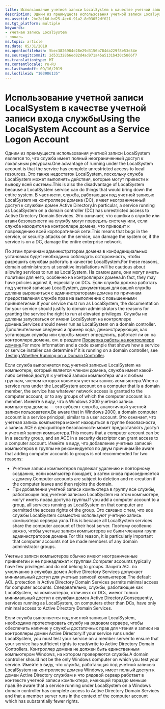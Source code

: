 ```yaml
---
title: Использование учетной записи LocalSystem в качестве учетной записи входа службы
description: Одним из преимуществ использования учетной записи LocalSystem является то, что служба имеет полный неограниченный доступ к локальным ресурсам.
ms.assetid: 2bc2e16d-bd25-4ec6-91a2-8d03052df021
ms.tgt_platform: multiple
keywords:
- Учетная запись LocalSystem
- локаль
ms.topic: article
ms.date: 05/31/2018
ms.openlocfilehash: 5bec3826984e28e29d3156b784da229f8e53e34e
ms.sourcegitcommit: 2d531328b6ed82d4ad971a45a5131b430c5866f7
ms.translationtype: MT
ms.contentlocale: ru-RU
ms.lasthandoff: 09/16/2019
ms.locfileid: "103986135"
---
```

# <a name="using-the-localsystem-account-as-a-service-logon-account"></a><span data-ttu-id="f2538-105">Использование учетной записи LocalSystem в качестве учетной записи входа службы</span><span class="sxs-lookup"><span data-stu-id="f2538-105">Using the LocalSystem Account as a Service Logon Account</span></span>

<span data-ttu-id="f2538-106">Одним из преимуществ использования учетной записи LocalSystem является то, что служба имеет полный неограниченный доступ к локальным ресурсам.</span><span class="sxs-lookup"><span data-stu-id="f2538-106">One advantage of running under the LocalSystem account is that the service has complete unrestricted access to local resources.</span></span> <span data-ttu-id="f2538-107">Это также недостаток LocalSystem, поскольку служба LocalSystem может выполнять действия, которые могут привести к выводу всей системы.</span><span class="sxs-lookup"><span data-stu-id="f2538-107">This is also the disadvantage of LocalSystem because a LocalSystem service can do things that would bring down the entire system.</span></span> <span data-ttu-id="f2538-108">В частности, служба, работающая под учетной записью LocalSystem на контроллере домена (DC), имеет неограниченный доступ к службам домен Active Directory.</span><span class="sxs-lookup"><span data-stu-id="f2538-108">In particular, a service running as LocalSystem on a domain controller (DC) has unrestricted access to Active Directory Domain Services.</span></span> <span data-ttu-id="f2538-109">Это означает, что ошибки в службе или атаки безопасности на службу могут повредить систему или, если служба находится на контроллере домена, что приводит к повреждению всей корпоративной сети.</span><span class="sxs-lookup"><span data-stu-id="f2538-109">This means that bugs in the service, or security attacks on the service, can damage the system or, if the service is on a DC, damage the entire enterprise network.</span></span>

<span data-ttu-id="f2538-110">По этим причинам администраторам домена в конфиденциальных установках будет необходимо соблюдать осторожность, чтобы разрешить службам работать в качестве LocalSystem.</span><span class="sxs-lookup"><span data-stu-id="f2538-110">For these reasons, domain administrators at sensitive installations will be cautious about allowing services to run as LocalSystem.</span></span> <span data-ttu-id="f2538-111">На самом деле, они могут иметь политики для него, особенно на контроллерах домена.</span><span class="sxs-lookup"><span data-stu-id="f2538-111">In fact, they may have policies against it, especially on DCs.</span></span> <span data-ttu-id="f2538-112">Если служба должна работать под учетной записью LocalSystem, документация для вашей службы должна выровняться с администраторами домена по причинам предоставления службе прав на выполнение с повышенными привилегиями.</span><span class="sxs-lookup"><span data-stu-id="f2538-112">If your service must run as LocalSystem, the documentation for your service should justify to domain administrators the reasons for granting the service the right to run at elevated privileges.</span></span> <span data-ttu-id="f2538-113">Службы не должны запускаться от имени LocalSystem на контроллере домена.</span><span class="sxs-lookup"><span data-stu-id="f2538-113">Services should never run as LocalSystem on a domain controller.</span></span> <span data-ttu-id="f2538-114">Дополнительные сведения и пример кода, демонстрирующий, как установщик службы или службы может определить, работает ли он на контроллере домена, см. в разделе [Проверка работы на контроллере домена](testing-whether-running-on-a-domain-controller.md).</span><span class="sxs-lookup"><span data-stu-id="f2538-114">For more information and a code example that shows how a service or service installer can determine if it is running on a domain controller, see [Testing Whether Running on a Domain Controller](testing-whether-running-on-a-domain-controller.md).</span></span>

<span data-ttu-id="f2538-115">Если служба выполняется под учетной записью LocalSystem на компьютере, который является членом домена, служба имеет какой-либо сетевой доступ к учетной записи компьютера или к любым группам, членом которых является учетная запись компьютера.</span><span class="sxs-lookup"><span data-stu-id="f2538-115">When a service runs under the LocalSystem account on a computer that is a domain member, the service has whatever network access is granted to the computer account, or to any groups of which the computer account is a member.</span></span> <span data-ttu-id="f2538-116">Имейте в виду, что в Windows 2000 учетная запись компьютера домена — это субъект-служба, аналогичный учетной записи пользователя.</span><span class="sxs-lookup"><span data-stu-id="f2538-116">Be aware that in Windows 2000, a domain computer account is a service principal, similar to a user account.</span></span> <span data-ttu-id="f2538-117">Это означает, что учетная запись компьютера может находиться в группе безопасности, а запись ACE в дескрипторе безопасности может предоставлять доступ к учетной записи компьютера.</span><span class="sxs-lookup"><span data-stu-id="f2538-117">This means that a computer account can be in a security group, and an ACE in a security descriptor can grant access to a computer account.</span></span> <span data-ttu-id="f2538-118">Имейте в виду, что добавление учетных записей компьютеров в группы не рекомендуется по двум причинам:</span><span class="sxs-lookup"><span data-stu-id="f2538-118">Be aware that adding computer accounts to groups is not recommended for two reasons:</span></span>

-   <span data-ttu-id="f2538-119">Учетные записи компьютеров подлежат удалению и повторному созданию, если компьютер покидает, а затем снова присоединяется к домену.</span><span class="sxs-lookup"><span data-stu-id="f2538-119">Computer accounts are subject to deletion and re-creation if the computer leaves and then rejoins the domain.</span></span>
-   <span data-ttu-id="f2538-120">При добавлении учетной записи компьютера в группу все службы, работающие под учетной записью LocalSystem на этом компьютере, могут иметь права доступа группы.</span><span class="sxs-lookup"><span data-stu-id="f2538-120">If you add a computer account to a group, all services running as LocalSystem on that computer are permitted the access rights of the group.</span></span> <span data-ttu-id="f2538-121">Это связано с тем, что все службы LocalSystem совместно используют учетную запись компьютера сервера узла.</span><span class="sxs-lookup"><span data-stu-id="f2538-121">This is because all LocalSystem services share the computer account of their host server.</span></span> <span data-ttu-id="f2538-122">Поэтому особенно важно, чтобы учетные записи компьютеров не были членами групп администраторов домена.</span><span class="sxs-lookup"><span data-stu-id="f2538-122">For this reason, it is particularly important that computer accounts not be made members of any domain administrator groups.</span></span>

<span data-ttu-id="f2538-123">Учетные записи компьютеров обычно имеют неограниченные привилегии и не принадлежат к группам.</span><span class="sxs-lookup"><span data-stu-id="f2538-123">Computer accounts typically have few privileges and do not belong to groups.</span></span> <span data-ttu-id="f2538-124">Защита ACL по умолчанию в службах домен Active Directory Services допускает минимальный доступ для учетных записей компьютеров.</span><span class="sxs-lookup"><span data-stu-id="f2538-124">The default ACL protection in Active Directory Domain Services permits minimal access for computer accounts.</span></span> <span data-ttu-id="f2538-125">Следовательно, службы, работающие как LocalSystem, на компьютерах, отличных от DCs, имеют только минимальный доступ к службам домен Active Directory.</span><span class="sxs-lookup"><span data-stu-id="f2538-125">Consequently, services running as LocalSystem, on computers other than DCs, have only minimal access to Active Directory Domain Services.</span></span>

<span data-ttu-id="f2538-126">Если служба выполняется под учетной записью LocalSystem, необходимо протестировать службу на рядовом сервере, чтобы обеспечить наличие у службы достаточных прав для чтения и записи на контроллеры домен Active Directory.</span><span class="sxs-lookup"><span data-stu-id="f2538-126">If your service runs under LocalSystem, you must test your service on a member server to ensure that your service has sufficient rights to read/write to Active Directory Domain Controllers.</span></span> <span data-ttu-id="f2538-127">Контроллер домена не должен быть единственным компьютером Windows, на котором проверяются службы.</span><span class="sxs-lookup"><span data-stu-id="f2538-127">A domain controller should not be the only Windows computer on which you test your service.</span></span> <span data-ttu-id="f2538-128">Имейте в виду, что служба, работающая под учетной записью LocalSystem на контроллере домена Windows, имеет полный доступ к домен Active Directory службам и что рядовой сервер работает в контексте учетной записи компьютера, имеющей гораздо меньше прав.</span><span class="sxs-lookup"><span data-stu-id="f2538-128">Be aware that a service running under LocalSystem on a Windows domain controller has complete access to Active Directory Domain Services and that a member server runs in the context of the computer account which has substantially fewer rights.</span></span>

 

 




